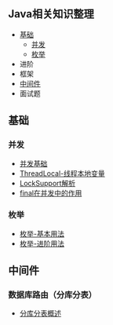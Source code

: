 ## Java相关知识整理 ##
- [基础](#基础)
 	- [并发](#并发)
 	- [枚举](#枚举)
- 进阶
- 框架
- [中间件](#中间件)
- 面试题


## 基础

### 并发
* [并发基础](basic/concurrent/并发基础.md)
* [ThreadLocal-线程本地变量](basic/concurrent/ThreadLocal-线程本地变量.md)
* [LockSupport解析](basic/concurrent/LockSupport解析.md)
* [final在并发中的作用](basic/concurrent/final在并发中的作用.md)

### 枚举
* [枚举-基本用法](basic/enum/枚举-基本用法.md)
* [枚举-进阶用法](basic/enum/枚举-进阶用法.md)

## 中间件

### 数据库路由（分库分表）
* [分库分表概述](middleware/sharding/分库分表概述.md)